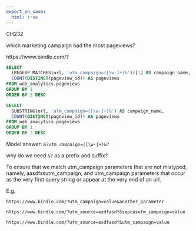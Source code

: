 ```yaml
---
export_on_save:
  html: true
---
```


CH232

which marketing campaign had the most pageviews?

https\:\/\/www\.bindle\.com\/\?

```sql
SELECT 
  (REGEXP_MATCHES(url, 'utm_campaign=([\w-]+)&'))[1] AS campaign_name,
  COUNT(DISTINCT(pageview_id)) AS pageviews
FROM web_analytics.pageviews
GROUP BY 1
ORDER BY 2 DESC
```

```sql
SELECT 
  SUBSTRING(url, 'utm_campaign=([\w-]+)&') AS campaign_name,
  COUNT(DISTINCT(pageview_id)) AS pageviews
FROM web_analytics.pageviews
GROUP BY 1
ORDER BY 2 DESC
```

Model answer:
`&?utm_campaign=([\w-]+)&?`

why do we need `&?` as a prefix and suffix?

To ensure that we match utm_campaign parameters that are not mistyped, namely, aasdfssutm_campaign, and utm_campaign parameters that occur as the very first query string or appear at the very end of an url.

E.g.

`https://www.bindle.com/?utm_campaign=value&another_parameter`

`https://www.bindle.com/?utm_source=asdfasdf&sepcasutm_campaign=value`

`https://www.bindle.com/?utm_source=asdfasdf&utm_campaign=value`



